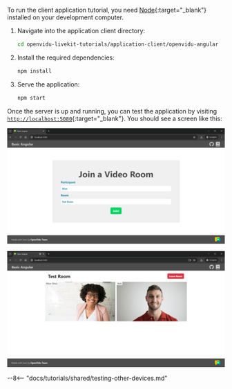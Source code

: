 To run the client application tutorial, you need [Node](https://nodejs.org/en/download){:target="\_blank"} installed on your development computer.

1. Navigate into the application client directory:

    ```bash
    cd openvidu-livekit-tutorials/application-client/openvidu-angular
    ```

2. Install the required dependencies:

    ```bash
    npm install
    ```

3. Serve the application:

    ```bash
    npm start
    ```

Once the server is up and running, you can test the application by visiting [`http://localhost:5080`](http://localhost:5080){:target="\_blank"}. You should see a screen like this:

<div class="grid-container">

<div class="grid-50"><p><a class="glightbox" href="../../../assets/images/application-clients/join-angular.png" data-type="image" data-width="100%" data-height="auto" data-desc-position="bottom"><img src="../../../assets/images/application-clients/join-angular.png" loading="lazy"/></a></p></div>

<div class="grid-50"><p><a class="glightbox" href="../../../assets/images/application-clients/room-angular.png" data-type="image" data-width="100%" data-height="auto" data-desc-position="bottom"><img src="../../../assets/images/application-clients/room-angular.png" loading="lazy"/></a></p></div>

</div>

--8<-- "docs/tutorials/shared/testing-other-devices.md"
